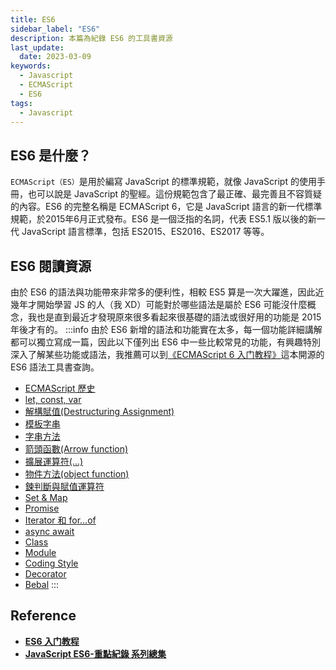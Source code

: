 ```yaml
---
title: ES6
sidebar_label: "ES6"
description: 本篇為紀錄 ES6 的工具書資源
last_update:
  date: 2023-03-09
keywords:
  - Javascript
  - ECMAScript
  - ES6
tags:
  - Javascript
---
```


## **ES6 是什麼？**
`ECMAScript（ES）`是用於編寫 JavaScript 的標準規範，就像 JavaScript 的使用手冊，也可以說是 JavaScript 的聖經。這份規範包含了最正確、最完善且不容質疑的內容。ES6 的完整名稱是 ECMAScript 6，它是 JavaScript 語言的新一代標準規範，於2015年6月正式發布。ES6 是一個泛指的名詞，代表 ES5.1 版以後的新一代 JavaScript 語言標準，包括 ES2015、ES2016、ES2017 等等。


## **ES6 閱讀資源**
由於 ES6 的語法與功能帶來非常多的便利性，相較 ES5 算是一次大躍進，因此近幾年才開始學習 JS 的人（我 XD）可能對於哪些語法是屬於 ES6 可能沒什麼概念，我也是直到最近才發現原來很多看起來很基礎的語法或很好用的功能是 2015 年後才有的。
:::info
由於 ES6 新增的語法和功能實在太多，每一個功能詳細講解都可以獨立寫成一篇，因此以下僅列出 ES6 中一些比較常見的功能，有興趣特別深入了解某些功能或語法，我推薦可以到[《ECMAScript 6 入门教程》](https://es6.ruanyifeng.com/)這本開源的 ES6 語法工具書查詢。

- [ECMAScript 歷史](https://es6.ruanyifeng.com/#docs/intro#ECMAScript-%E7%9A%84%E5%8E%86%E5%8F%B2)
- [let, const, var](https://es6.ruanyifeng.com/#docs/let)
- [解構賦值(Destructuring Assignment)](https://es6.ruanyifeng.com/#docs/destructuring)
- [模板字串](https://es6.ruanyifeng.com/#docs/string#%E6%A8%A1%E6%9D%BF%E5%AD%97%E7%AC%A6%E4%B8%B2)
- [字串方法](https://es6.ruanyifeng.com/#docs/string-methods)
- [箭頭函數(Arrow function)](https://es6.ruanyifeng.com/#docs/function#%E7%AE%AD%E5%A4%B4%E5%87%BD%E6%95%B0)
- [擴展運算符(...)](https://es6.ruanyifeng.com/#docs/array)
- [物件方法(object function)](https://es6.ruanyifeng.com/#docs/object-methods)
- [鍊判斷與賦值運算符](https://es6.ruanyifeng.com/#docs/operator)
- [Set & Map](https://es6.ruanyifeng.com/#docs/set-map)
- [Promise](https://es6.ruanyifeng.com/#docs/promise)
- [Iterator 和 for...of](https://es6.ruanyifeng.com/#docs/iterator)
- [async await](https://es6.ruanyifeng.com/#docs/async)
- [Class](https://es6.ruanyifeng.com/#docs/class)
- [Module](https://es6.ruanyifeng.com/#docs/module)
- [Coding Style](https://es6.ruanyifeng.com/#docs/style)
- [Decorator](https://es6.ruanyifeng.com/#docs/decorator)
- [Bebal](https://es6.ruanyifeng.com/#docs/intro#Babel-%E8%BD%AC%E7%A0%81%E5%99%A8)
:::

## **Reference**
- **[ES6 入门教程](https://es6.ruanyifeng.com/)**
- **[JavaScript ES6-重點紀錄 系列總集](https://ithelp.ithome.com.tw/articles/10197716)**

